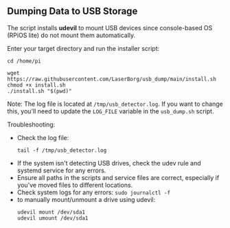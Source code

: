 ## Dumping Data to USB Storage

The script installs **udevil** to mount USB devices since console-based OS (RPiOS lite) do not mount them automatically.  

Enter your target directory and run the installer script:
   ```
   cd /home/pi

   wget https://raw.githubusercontent.com/LaserBorg/usb_dump/main/install.sh
   chmod +x install.sh
   ./install.sh "$(pwd)"
   ```

Note: The log file is located at `/tmp/usb_detector.log`. If you want to change this, you'll need to update the `LOG_FILE` variable in the `usb_dump.sh` script.

Troubleshooting:
- Check the log file:
   ```
   tail -f /tmp/usb_detector.log
   ```
- If the system isn't detecting USB drives, check the udev rule and systemd service for any errors.
- Ensure all paths in the scripts and service files are correct, especially if you've moved files to different locations.
- Check system logs for any errors: `sudo journalctl -f`
- to manually mount/unmount a drive using udevil:
   ```
   udevil mount /dev/sda1
   udevil umount /dev/sda1
   ```